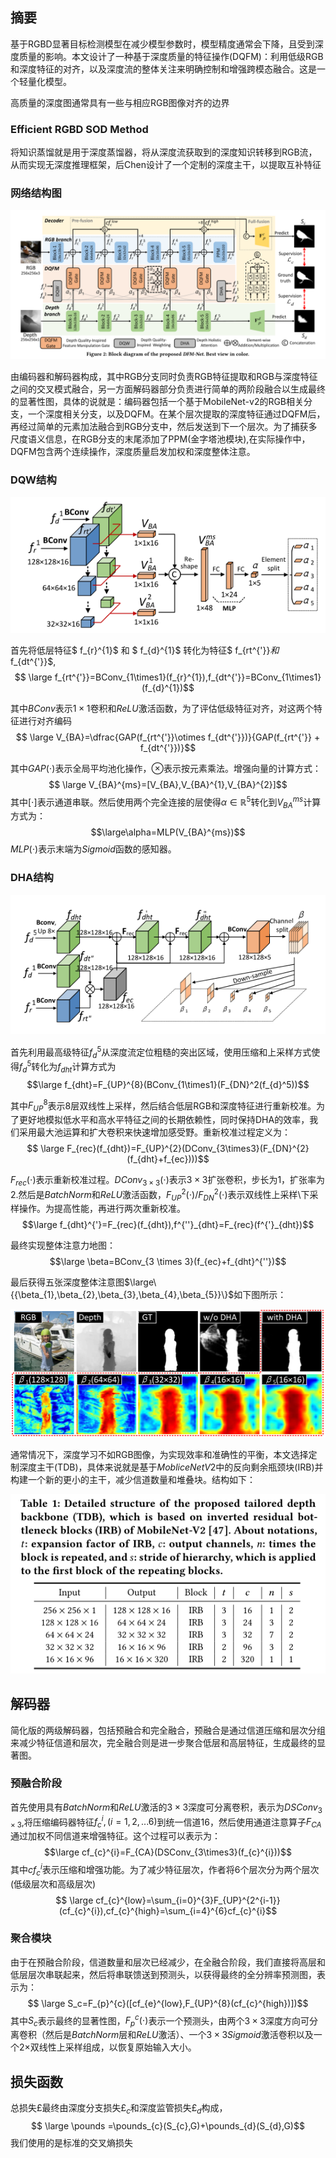 ## 摘要  
基于RGBD显著目标检测模型在减少模型参数时，模型精度通常会下降，且受到深度质量的影响。本文设计了一种基于深度质量的特征操作(DQFM)：利用低级RGB和深度特征的对齐，以及深度流的整体关注来明确控制和增强跨模态融合。这是一个轻量化模型。  

高质量的深度图通常具有一些与相应RGB图像对齐的边界

### Efficient RGBD SOD Method

将知识蒸馏就是用于深度蒸馏器，将从深度流获取到的深度知识转移到RGB流，从而实现无深度推理框架，后Chen设计了一个定制的深度主干，以提取互补特征

### 网络结构图
<div align="center"><img src="./image/DFM-Net.PNG"></div>

由编码器和解码器构成，其中RGB分支同时负责RGB特征提取和RGB与深度特征之间的交叉模式融合，另一方面解码器部分负责进行简单的两阶段融合以生成最终的显著性图，具体的说就是：编码器包括一个基于MobileNet-v2的RGB相关分支，一个深度相关分支，以及DQFM。在某个层次提取的深度特征通过DQFM后，再经过简单的元素加法融合到RGB分支中，然后发送到下一个层次。为了捕获多尺度语义信息，在RGB分支的末尾添加了PPM(金字塔池模块),在实际操作中，DQFM包含两个连续操作，深度质量启发加权和深度整体注意。  

### DQW结构
<div align="center"><img src="./image/DQW%E7%BB%93%E6%9E%84.PNG"></div>

首先将低层特征$ f_{r}^{1}$ 和 $ f_{d}^{1}$ 转化为特征$ f_{rt^{'}}$和$ f_{dt^{'}}$,
$$ \large f_{rt^{'}}=BConv_{1\times1}(f_{r}^{1}),f_{dt^{'}}=BConv_{1\times1}(f_{d}^{1})$$

其中$BConv$表示$1\times1$卷积和$ReLU$激活函数，为了评估低级特征对齐，对这两个特征进行对齐编码
$$ \large V_{BA}=\dfrac{GAP(f_{rt^{'}}\otimes f_{dt^{'}})}{GAP(f_{rt^{'}} + f_{dt^{'}})}$$

其中$GAP(\cdot)$表示全局平均池化操作，$\otimes$表示按元素乘法。增强向量的计算方式：
$$ \large V_{BA}^{ms}=[V_{BA},V_{BA}^{1},V_{BA}^{2}]$$ 
其中[$\cdot$]表示通道串联。然后使用两个完全连接的层使得$\alpha\in\mathbb{R}^{5}$转化到$V_{BA}^{ms}$计算方式为：
$$\large\alpha=MLP(V_{BA}^{ms})$$
$MLP(\cdot)$表示末端为$Sigmoid$函数的感知器。

### DHA结构
<div align="center"><img src="./image/DHA%E7%BB%93%E6%9E%84.PNG"></div>

首先利用最高级特征$f_{d}^{5}$从深度流定位粗糙的突出区域，使用压缩和上采样方式使得$f_{d}^{5}$转化为$f_{dht}$计算方式为$$\large f_{dht}=F_{UP}^{8}(BConv_{1\times1}(F_{DN}^2(f_{d}^5))$$

其中$F_{UP}^{8}$表示8层双线性上采样，然后结合低层RGB和深度特征进行重新校准。为了更好地模拟低水平和高水平特征之间的长期依赖性，同时保持DHA的效率，我们采用最大池运算和扩大卷积来快速增加感受野。重新校准过程定义为：
$$ \large F_{rec}(f_{dht})=F_{UP}^{2}(DConv_{3\times3}(F_{DN}^{2}(f_{dht}+f_{ec})))$$

$F_{rec}(\cdot)$表示重新校准过程。$DConv_{3\times3}(\cdot)$表示$3\times3$扩张卷积，步长为1，扩张率为2.然后是$BatchNorm$和$ReLU$激活函数，$F_{UP}^{2}(\cdot)/F_{DN}^{2}(\cdot)$表示双线性上采样\下采样操作。为提高性能，再进行两次重新校准。
$$\large f_{dht}^{'}=F_{rec}(f_{dht}),f^{''}_{dht}=F_{rec}(f^{'}_{dht})$$

最终实现整体注意力地图：$$\large \beta=BConv_{3 \times 3}(f_{ec}+f_{dht}^{''})$$

最后获得五张深度整体注意图$\large\{{\beta_{1},\beta_{2},\beta_{3},\beta_{4},\beta_{5}}\}$如下图所示：  

<div align="center"><img src="./image/DHA%E5%8F%AF%E8%A7%86%E5%8C%96.PNG"></div>

通常情况下，深度学习不如RGB图像，为实现效率和准确性的平衡，本文选择定制深度主干(TDB)，具体来说就是基于$MobliceNetV2$中的反向剩余瓶颈块(IRB)并构建一个新的更小的主干，减少信道数量和堆叠块。结构如下：
<div align="center"><img src="./image/%E5%AE%9A%E5%88%B6TDB%E6%A8%A1%E5%9D%97.PNG"></div>

## 解码器

简化版的两级解码器，包括预融合和完全融合，预融合是通过信道压缩和层次分组来减少特征信道和层次，完全融合则是进一步聚合低层和高层特征，生成最终的显著图。

### 预融合阶段

首先使用具有$BatchNorm$和$ReLU$激活的$3\times3$深度可分离卷积，表示为$DSConv_{3\times3}$,将压缩编码器特征$f_{c}^{i},(i=1,2,...6)$到统一信道16，然后使用通道注意算子$F_{CA}$通过加权不同信道来增强特征。这个过程可以表示为：$$\large cf_{c}^{i}=F_{CA}(DSConv_{3\times3}(f_{c}^{i}))$$
其中$cf_{c}^{i}$表示压缩和增强功能。为了减少特征层次，作者将6个层次分为两个层次(低级层次和高级层次)$$ \large cf_{c}^{low}=\sum_{i=0}^{3}F_{UP}^{2^{i-1}}(cf_{c}^{i}),cf_{c}^{high}=\sum_{i=4}^{6}cf_{c}^{i}$$

### 聚合模块

由于在预融合阶段，信道数量和层次已经减少，在全融合阶段，我们直接将高层和低层层次串联起来，然后将串联馈送到预测头，以获得最终的全分辨率预测图，表示为：$$ \large S_c=F_{p}^{c}([cf_{e}^{low},F_{UP}^{8}(cf_{c}^{high})])$$其中$S_c$表示最终的显著性图，$F_{p}^{c}(\cdot)$表示一个预测头，由两个$3\times3$深度方向可分离卷积（然后是$BatchNorm$层和$ReLU$激活）、一个$3\times3Sigmoid$激活卷积以及一个$2\times$双线性上采样组成，以恢复原始输入大小。

## 损失函数
总损失$\pounds$最终由深度分支损失$\pounds_{c}$和深度监管损失$\pounds_{d}$构成，$$ \large \pounds =\pounds_{c}(S_{c},G)+\pounds_{d}(S_{d},G)$$我们使用的是标准的交叉熵损失